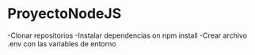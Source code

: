 # ProyectoNodeJS

-Clonar repositorios
-Instalar dependencias on npm install
-Crear archivo .env con las variables de entorno